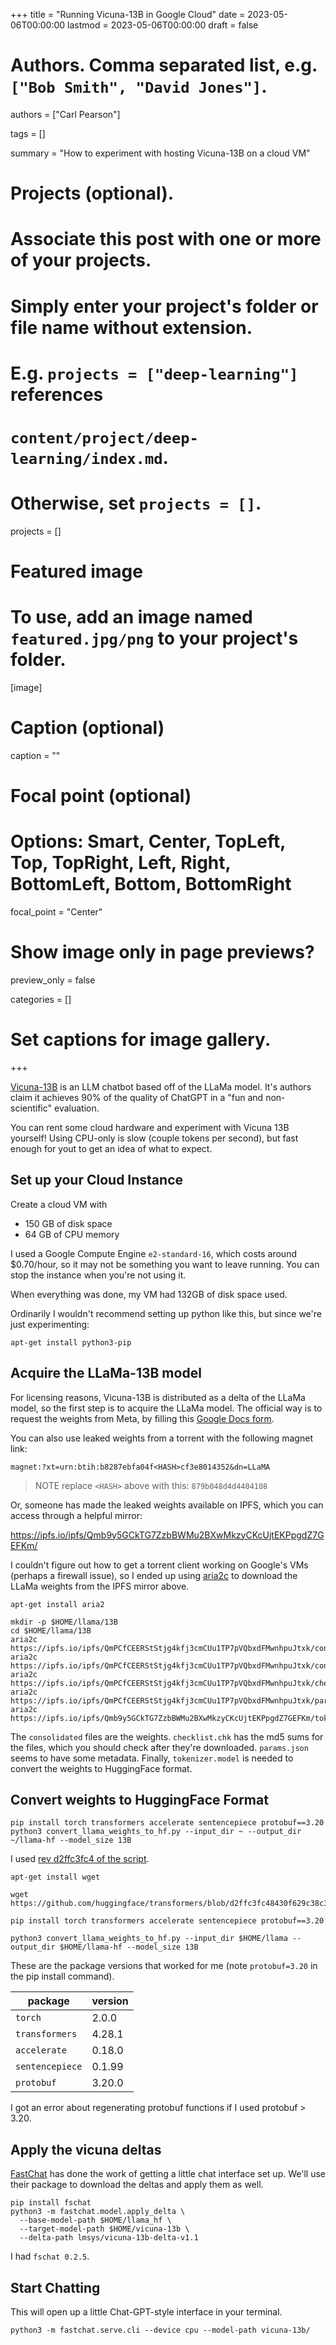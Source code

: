 +++
title = "Running Vicuna-13B in Google Cloud"
date = 2023-05-06T00:00:00
lastmod = 2023-05-06T00:00:00
draft = false

# Authors. Comma separated list, e.g. `["Bob Smith", "David Jones"]`.
authors = ["Carl Pearson"]

tags = []

summary = "How to experiment with hosting Vicuna-13B on a cloud VM"

# Projects (optional).
#   Associate this post with one or more of your projects.
#   Simply enter your project's folder or file name without extension.
#   E.g. `projects = ["deep-learning"]` references 
#   `content/project/deep-learning/index.md`.
#   Otherwise, set `projects = []`.
projects = []

# Featured image
# To use, add an image named `featured.jpg/png` to your project's folder. 
[image]
  # Caption (optional)
  caption = ""

  # Focal point (optional)
  # Options: Smart, Center, TopLeft, Top, TopRight, Left, Right, BottomLeft, Bottom, BottomRight
  focal_point = "Center"

  # Show image only in page previews?
  preview_only = false


categories = []

# Set captions for image gallery.

+++

[Vicuna-13B](https://lmsys.org/blog/2023-03-30-vicuna/) is an LLM chatbot based off of the LLaMa model.
It's authors claim it achieves 90% of the quality of ChatGPT in a "fun and non-scientific" evaluation.

You can rent some cloud hardware and experiment with Vicuna 13B yourself!
Using CPU-only is slow (couple tokens per second), but fast enough for yout to get an idea of what to expect.

## Set up your Cloud Instance

Create a cloud VM with
* 150 GB of disk space
* 64 GB of CPU memory

I used a Google Compute Engine `e2-standard-16`, which costs around $0.70/hour, so it may not be something you want to leave running. You can stop the instance when you're not using it.

When everything was done, my VM had 132GB of disk space used.

Ordinarily I wouldn't recommend setting up python like this, but since we're just experimenting:

```
apt-get install python3-pip
```

## Acquire the LLaMa-13B model

For licensing reasons, Vicuna-13B is distributed as a delta of the LLaMa model, so the first step is to acquire the LLaMa model.
The official way is to request the weights from Meta, by filling this [Google Docs form](https://docs.google.com/forms/d/e/1FAIpQLSfqNECQnMkycAp2jP4Z9TFX0cGR4uf7b_fBxjY_OjhJILlKGA/viewform?usp=send_form).

You can also use leaked weights from a torrent with the following magnet link:

`magnet:?xt=urn:btih:b8287ebfa04f<HASH>cf3e8014352&dn=LLaMA`

> NOTE
> replace `<HASH>` above with this: `879b048d4d4404108`

Or, someone has made the leaked weights available on IPFS, which you can access through a helpful mirror:

https://ipfs.io/ipfs/Qmb9y5GCkTG7ZzbBWMu2BXwMkzyCKcUjtEKPpgdZ7GEFKm/

I couldn't figure out how to get a torrent client working on Google's VMs (perhaps a firewall issue), so I ended up using [aria2c]() to download the LLaMa weights from the IPFS mirror above.

```
apt-get install aria2

mkdir -p $HOME/llama/13B
cd $HOME/llama/13B
aria2c https://ipfs.io/ipfs/QmPCfCEERStStjg4kfj3cmCUu1TP7pVQbxdFMwnhpuJtxk/consolidated.00.pth
aria2c https://ipfs.io/ipfs/QmPCfCEERStStjg4kfj3cmCUu1TP7pVQbxdFMwnhpuJtxk/consolidated.01.pth
aria2c https://ipfs.io/ipfs/QmPCfCEERStStjg4kfj3cmCUu1TP7pVQbxdFMwnhpuJtxk/checklist.chk
aria2c https://ipfs.io/ipfs/QmPCfCEERStStjg4kfj3cmCUu1TP7pVQbxdFMwnhpuJtxk/params.json
aria2c https://ipfs.io/ipfs/Qmb9y5GCkTG7ZzbBWMu2BXwMkzyCKcUjtEKPpgdZ7GEFKm/tokenizer.model
```

The `consolidated` files are the weights.
`checklist.chk` has the md5 sums for the files, which you should check after they're downloaded.
`params.json` seems to have some metadata.
Finally, `tokenizer.model` is needed to convert the weights to HuggingFace format.

## Convert weights to HuggingFace Format

```
pip install torch transformers accelerate sentencepiece protobuf==3.20
python3 convert_llama_weights_to_hf.py --input_dir ~ --output_dir ~/llama-hf --model_size 13B
```

I used [rev d2ffc3fc4 of the script](https://github.com/huggingface/transformers/blob/d2ffc3fc48430f629c38c36fa8f308b045d1f715/src/transformers/models/llama/convert_llama_weights_to_hf.py).

```
apt-get install wget

wget https://github.com/huggingface/transformers/blob/d2ffc3fc48430f629c38c36fa8f308b045d1f715/src/transformers/models/llama/convert_llama_weights_to_hf.py

pip install torch transformers accelerate sentencepiece protobuf==3.20

python3 convert_llama_weights_to_hf.py --input_dir $HOME/llama --output_dir $HOME/llama-hf --model_size 13B
```

These are the package versions that worked for me (note `protobuf=3.20` in the pip install command).

| package        | version |
|----------------|---------|
|`torch`         | 2.0.0   |
|`transformers`  | 4.28.1  |
|`accelerate`    | 0.18.0  |
|`sentencepiece` | 0.1.99  |
|`protobuf`      | 3.20.0  |

I got an error about regenerating protobuf functions if I used protobuf > 3.20.

## Apply the vicuna deltas

[FastChat](https://github.com/lm-sys/FastChat) has done the work of getting a little chat interface set up.
We'll use their package to download the deltas and apply them as well.

```
pip install fschat
python3 -m fastchat.model.apply_delta \
  --base-model-path $HOME/llama_hf \
  --target-model-path $HOME/vicuna-13b \
  --delta-path lmsys/vicuna-13b-delta-v1.1
```

I had `fschat 0.2.5`.

## Start Chatting

This will open up a little Chat-GPT-style interface in your terminal.

```
python3 -m fastchat.serve.cli --device cpu --model-path vicuna-13b/
```